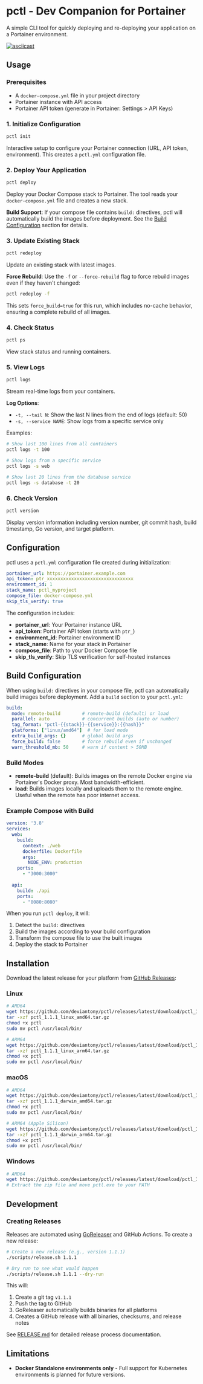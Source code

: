 # pctl - Dev Companion for Portainer

A simple CLI tool for quickly deploying and re-deploying your application on a Portainer environment. 

[![asciicast](https://asciinema.org/a/zYM6Tu31LesuRowrLDJZfGzcU.svg)](https://asciinema.org/a/zYM6Tu31LesuRowrLDJZfGzcU)

## Usage

### Prerequisites
- A `docker-compose.yml` file in your project directory
- Portainer instance with API access
- Portainer API token (generate in Portainer: Settings > API Keys)

### 1. Initialize Configuration
```bash
pctl init
```
Interactive setup to configure your Portainer connection (URL, API token, environment). This creates a `pctl.yml` configuration file.

### 2. Deploy Your Application
```bash
pctl deploy
```
Deploy your Docker Compose stack to Portainer. The tool reads your `docker-compose.yml` file and creates a new stack.

**Build Support**: If your compose file contains `build:` directives, pctl will automatically build the images before deployment. See the [Build Configuration](#build-configuration) section for details.

### 3. Update Existing Stack
```bash
pctl redeploy
```
Update an existing stack with latest images.

**Force Rebuild**: Use the `-f` or `--force-rebuild` flag to force rebuild images even if they haven't changed:
```bash
pctl redeploy -f
```
This sets `force_build=true` for this run, which includes no-cache behavior, ensuring a complete rebuild of all images.

### 4. Check Status
```bash
pctl ps
```
View stack status and running containers.

### 5. View Logs
```bash
pctl logs
```
Stream real-time logs from your containers.

**Log Options**:
- `-t, --tail N`: Show the last N lines from the end of logs (default: 50)
- `-s, --service NAME`: Show logs from a specific service only

Examples:
```bash
# Show last 100 lines from all containers
pctl logs -t 100

# Show logs from a specific service
pctl logs -s web

# Show last 20 lines from the database service
pctl logs -s database -t 20
```

### 6. Check Version
```bash
pctl version
```
Display version information including version number, git commit hash, build timestamp, Go version, and target platform.

## Configuration

pctl uses a `pctl.yml` configuration file created during initialization:

```yaml
portainer_url: https://portainer.example.com
api_token: ptr_xxxxxxxxxxxxxxxxxxxxxxxxxxxxxxxx
environment_id: 1
stack_name: pctl_myproject
compose_file: docker-compose.yml
skip_tls_verify: true
```

The configuration includes:
- **portainer_url**: Your Portainer instance URL
- **api_token**: Portainer API token (starts with `ptr_`)
- **environment_id**: Portainer environment ID
- **stack_name**: Name for your stack in Portainer
- **compose_file**: Path to your Docker Compose file
- **skip_tls_verify**: Skip TLS verification for self-hosted instances

## Build Configuration

When using `build:` directives in your compose file, pctl can automatically build images before deployment. Add a `build` section to your `pctl.yml`:

```yaml
build:
  mode: remote-build        # remote-build (default) or load
  parallel: auto            # concurrent builds (auto or number)
  tag_format: "pctl-{{stack}}-{{service}}:{{hash}}"
  platforms: ["linux/amd64"]  # for load mode
  extra_build_args: {}      # global build args
  force_build: false        # force rebuild even if unchanged
  warn_threshold_mb: 50     # warn if context > 50MB
```

### Build Modes

- **remote-build** (default): Builds images on the remote Docker engine via Portainer's Docker proxy. Most bandwidth-efficient.
- **load**: Builds images locally and uploads them to the remote engine. Useful when the remote has poor internet access.

### Example Compose with Build

```yaml
version: '3.8'
services:
  web:
    build:
      context: ./web
      dockerfile: Dockerfile
      args:
        NODE_ENV: production
    ports:
      - "3000:3000"
  
  api:
    build: ./api
    ports:
      - "8080:8080"
```

When you run `pctl deploy`, it will:
1. Detect the `build:` directives
2. Build the images according to your build configuration
3. Transform the compose file to use the built images
4. Deploy the stack to Portainer

## Installation

Download the latest release for your platform from [GitHub Releases](https://github.com/deviantony/pctl/releases/latest):

### Linux
```bash
# AMD64
wget https://github.com/deviantony/pctl/releases/latest/download/pctl_1.1.1_linux_amd64.tar.gz
tar -xzf pctl_1.1.1_linux_amd64.tar.gz
chmod +x pctl
sudo mv pctl /usr/local/bin/

# ARM64
wget https://github.com/deviantony/pctl/releases/latest/download/pctl_1.1.1_linux_arm64.tar.gz
tar -xzf pctl_1.1.1_linux_arm64.tar.gz
chmod +x pctl
sudo mv pctl /usr/local/bin/
```

### macOS
```bash
# AMD64
wget https://github.com/deviantony/pctl/releases/latest/download/pctl_1.1.1_darwin_amd64.tar.gz
tar -xzf pctl_1.1.1_darwin_amd64.tar.gz
chmod +x pctl
sudo mv pctl /usr/local/bin/

# ARM64 (Apple Silicon)
wget https://github.com/deviantony/pctl/releases/latest/download/pctl_1.1.1_darwin_arm64.tar.gz
tar -xzf pctl_1.1.1_darwin_arm64.tar.gz
chmod +x pctl
sudo mv pctl /usr/local/bin/
```

### Windows
```bash
# AMD64
wget https://github.com/deviantony/pctl/releases/latest/download/pctl_1.1.1_windows_amd64.zip
# Extract the zip file and move pctl.exe to your PATH
```

## Development

### Creating Releases

Releases are automated using [GoReleaser](https://goreleaser.com/) and GitHub Actions. To create a new release:

```bash
# Create a new release (e.g., version 1.1.1)
./scripts/release.sh 1.1.1

# Dry run to see what would happen
./scripts/release.sh 1.1.1 --dry-run
```

This will:
1. Create a git tag `v1.1.1`
2. Push the tag to GitHub
3. GoReleaser automatically builds binaries for all platforms
4. Creates a GitHub release with all binaries, checksums, and release notes

See [RELEASE.md](RELEASE.md) for detailed release process documentation.

## Limitations

- **Docker Standalone environments only** - Full support for Kubernetes environments is planned for future versions.